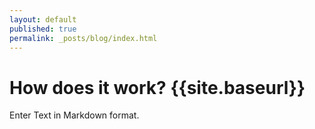 ```yaml
---
layout: default
published: true
permalink: _posts/blog/index.html
---
```

# How does it work? {{site.baseurl}}

Enter Text in Markdown format.